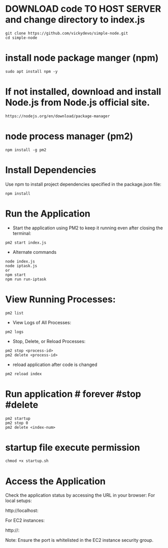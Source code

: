 # DOWNLOAD code TO HOST SERVER and change directory to index.js
 ```
 git clone https://github.com/vickydevo/simple-node.git
 cd simple-node
```
# install node package manger (npm) 
```
sudo apt install npm -y
```
# If not installed, download and install Node.js from Node.js official site.
    https://nodejs.org/en/download/package-manager

# node process manager (pm2)
```
npm install -g pm2
```


# Install Dependencies
 Use npm to install project dependencies specified in the package.json file:

```
npm install
```
# Run the Application
   - Start the application using PM2 to keep it running even after closing the terminal:

```
pm2 start index.js

```
 - Alternate commands
  ```
  node index.js
  node iptask.js
  or
  npm start
  npm run run-iptask
  ```

# View Running Processes:
```
pm2 list
```
- View Logs of All Processes:
```
pm2 logs
```
- Stop, Delete, or Reload Processes:
```
pm2 stop <process-id>
pm2 delete <process-id>
```
- reload application after code is changed
```
pm2 reload index
```

# Run application  # forever #stop #delete
```
pm2 startup  
pm2 stop 0
pm2 delete <index-num>
```

# startup file execute permission
```
chmod +x startup.sh
```
# Access the Application
Check the application status by accessing the URL in your browser:
For local setups:

http://localhost:<port>

For EC2 instances:

http://<publicIPv4>:<port>

Note: Ensure the port is whitelisted in the EC2 instance security group.
